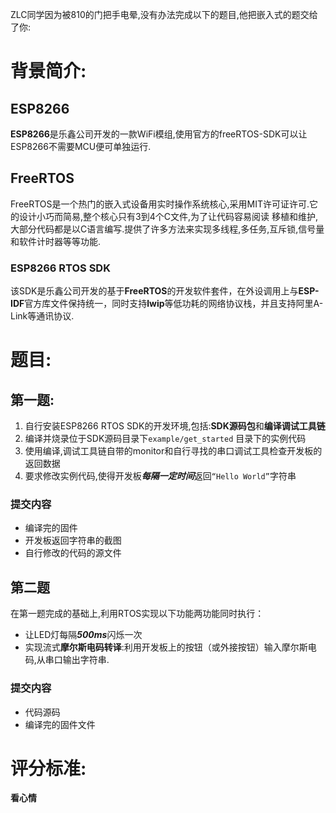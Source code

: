 ZLC同学因为被810的门把手电晕,没有办法完成以下的题目,他把嵌入式的题交给了你:

# 背景简介:
## ESP8266

**ESP8266**是乐鑫公司开发的一款WiFi模组,使用官方的freeRTOS-SDK可以让ESP8266不需要MCU便可单独运行.

## FreeRTOS

FreeRTOS是一个热门的嵌入式设备用实时操作系统核心,采用MIT许可证许可.它的设计小巧而简易,整个核心只有3到4个C文件,为了让代码容易阅读 移植和维护,大部分代码都是以C语言编写.提供了许多方法来实现多线程,多任务,互斥锁,信号量和软件计时器等等功能.

### ESP8266 RTOS SDK

该SDK是乐鑫公司开发的基于**FreeRTOS**的开发软件套件，在外设调用上与**ESP-IDF**官方库文件保持统一，同时支持**lwip**等低功耗的网络协议栈，并且支持阿里A-Link等通讯协议.

# 题目:
## 第一题: 

1. 自行安装ESP8266 RTOS SDK的开发环境,包括:**SDK源码包**和**编译调试工具链**
2. 编译并烧录位于SDK源码目录下`example/get_started` 目录下的实例代码
3. 使用编译,调试工具链自带的monitor和自行寻找的串口调试工具检查开发板的返回数据
4. 要求修改实例代码,使得开发板***每隔一定时间***返回`“Hello World”`字符串

### 提交内容 

+ 编译完的固件
+ 开发板返回字符串的截图
+ 自行修改的代码的源文件

## 第二题 

在第一题完成的基础上,利用RTOS实现以下功能两功能同时执行：
+ 让LED灯每隔***500ms***闪烁一次
+ 实现流式**摩尔斯电码转译**:利用开发板上的按钮（或外接按钮）输入摩尔斯电码,从串口输出字符串.

### 提交内容

+ 代码源码
+ 编译完的固件文件

# 评分标准:

**看心情**
